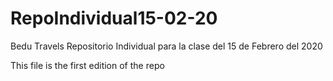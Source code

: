 # RepoIndividual15-02-20
Bedu Travels Repositorio Individual para la clase del 15 de Febrero del 2020

This file is the first edition of the repo
